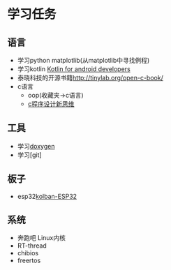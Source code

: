 # 学习任务

## 语言

- 学习python matplotlib(从matplotlib中寻找例程)
- 学习kotlin  [Kotlin for android developers](https://www.gitbook.com/book/xxxxzzzz000/kotlin-for-android-developers/details)
- 泰晓科技的开源书籍<http://tinylab.org/open-c-book/>
- c语言
  - oop(收藏夹->c语言)
  - [c程序设计新思维](http://www.epubit.com.cn/book/details/4158)

## 工具

- 学习[doxygen](http://www.stack.nl/~dimitri/doxygen/index.html)
- 学习[git]

## 板子

- esp32[kolban-ESP32](I:\Book\书籍\kolban-ESP32.pdf)

## 系统

- 奔跑吧 Linux内核
- RT-thread
- chibios
- freertos